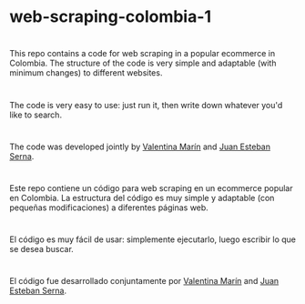 # web-scraping-colombia-1
#
This repo contains a code for web scraping in a popular ecommerce in Colombia. The structure of the code is very simple and adaptable (with minimum changes) to different websites.
#
The code is very easy to use: just run it, then write down whatever you'd like to search.
#
The code was developed jointly by [Valentina Marín](https://github.com/valenmarinpe) and [Juan Esteban Serna](https://github.com/jnserna).
#
#
Este repo contiene un código para web scraping en un ecommerce popular en Colombia. La estructura del código es muy simple y adaptable (con pequeñas modificaciones) a diferentes páginas web.
#
El código es muy fácil de usar: simplemente ejecutarlo, luego escribir lo que se desea buscar.
#
El código fue desarrollado conjuntamente por [Valentina Marín](https://github.com/valenmarinpe) and [Juan Esteban Serna](https://github.com/jnserna).
